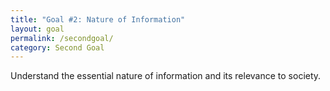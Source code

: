 ```yaml
---
title: "Goal #2: Nature of Information"
layout: goal
permalink: /secondgoal/
category: Second Goal
---
```

Understand the essential nature of information and its relevance to society.
